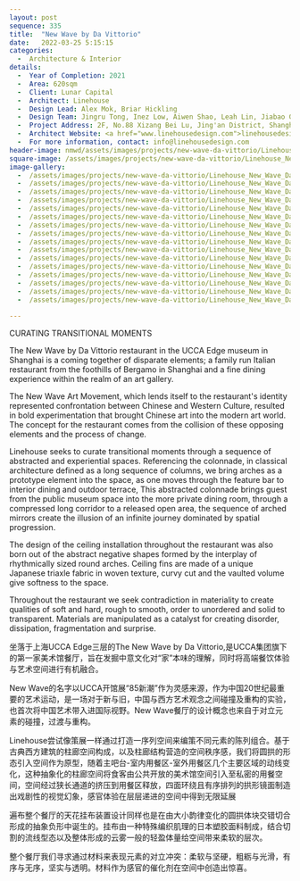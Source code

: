 ```yaml
---
layout: post
sequence: 335
title:  "New Wave by Da Vittorio"
date:   2022-03-25 5:15:15
categories:
  -  Architecture & Interior
details:
  -  Year of Completion: 2021
  -  Area: 620sqm
  -  Client: Lunar Capital
  -  Architect: Linehouse
  -  Design Lead: Alex Mok, Briar Hickling
  -  Design Team: Jingru Tong, Inez Low, Aiwen Shao, Leah Lin, Jiabao Guo, Cherngyu Chen
  -  Project Address: 2F, No.88 Xizang Bei Lu, Jing'an District, Shanghai
  -  Architect Website: <a href="www.linehousedesign.com">linehousedesign.com</a>
  -  For more information, contact: info@linehousedesign.com
header-image: nmwd/assets/images/projects/new-wave-da-vittorio/Linehouse_New_Wave_Da_Vittorio_0021.jpg
square-image: /assets/images/projects/new-wave-da-vittorio/Linehouse_New_Wave_Da_Vittorio_thumb.jpg
image-gallery:
  -  /assets/images/projects/new-wave-da-vittorio/Linehouse_New_Wave_Da_Vittorio_0003.jpg
  -  /assets/images/projects/new-wave-da-vittorio/Linehouse_New_Wave_Da_Vittorio_0006.jpg
  -  /assets/images/projects/new-wave-da-vittorio/Linehouse_New_Wave_Da_Vittorio_0013.jpg
  -  /assets/images/projects/new-wave-da-vittorio/Linehouse_New_Wave_Da_Vittorio_0016.jpg
  -  /assets/images/projects/new-wave-da-vittorio/Linehouse_New_Wave_Da_Vittorio_0019.jpg
  -  /assets/images/projects/new-wave-da-vittorio/Linehouse_New_Wave_Da_Vittorio_0021.jpg
  -  /assets/images/projects/new-wave-da-vittorio/Linehouse_New_Wave_Da_Vittorio_0030.jpg
  -  /assets/images/projects/new-wave-da-vittorio/Linehouse_New_Wave_Da_Vittorio_0033.jpg
  -  /assets/images/projects/new-wave-da-vittorio/Linehouse_New_Wave_Da_Vittorio_0039.jpg
  -  /assets/images/projects/new-wave-da-vittorio/Linehouse_New_Wave_Da_Vittorio_0046.jpg
  -  /assets/images/projects/new-wave-da-vittorio/Linehouse_New_Wave_Da_Vittorio_0047.jpg
  -  /assets/images/projects/new-wave-da-vittorio/Linehouse_New_Wave_Da_Vittorio_0050.jpg
  -  /assets/images/projects/new-wave-da-vittorio/Linehouse_New_Wave_Da_Vittorio_0051.jpg
  -  /assets/images/projects/new-wave-da-vittorio/Linehouse_New_Wave_Da_Vittorio_0053.jpg
  -  /assets/images/projects/new-wave-da-vittorio/Linehouse_New_Wave_Da_Vittorio_0055.jpg
  -  /assets/images/projects/new-wave-da-vittorio/Linehouse_New_Wave_Da_Vittorio_0057.jpg
  
---
```

CURATING TRANSITIONAL MOMENTS

The New Wave by Da Vittorio restaurant in the UCCA Edge museum in Shanghai is a coming together of disparate elements; a family run Italian restaurant from the foothills of Bergamo in Shanghai and a fine dining experience within the realm of an art gallery.

The New Wave Art Movement, which lends itself to the restaurant's identity represented confrontation between Chinese and Western Culture, resulted in bold experimentation that brought Chinese art into the modern art world. The concept for the restaurant comes from the collision of these opposing elements and the process of change.

Linehouse seeks to curate transitional moments through a sequence of abstracted and experiential spaces. Referencing the colonnade, in classical architecture defined as a long sequence of columns, we bring arches as a prototype element into the space, as one moves through the feature bar to interior dining and outdoor terrace, This abstracted colonnade brings guest from the public museum space into the more private dining room, through a compressed long corridor to a released open area, the sequence of arched mirrors create the illusion of an infinite journey dominated by spatial progression.  

The design of the ceiling installation throughout the restaurant was also born out of the abstract negative shapes formed by the interplay of rhythmically sized round arches. Ceiling fins are made of a unique Japanese triaxle fabric in woven texture, curvy cut and the vaulted volume give softness to the space.

Throughout the restaurant we seek contradiction in materiality to create qualities of soft and hard, rough to smooth, order to unordered and solid to transparent. Materials are manipulated as a catalyst for creating disorder, dissipation, fragmentation and surprise.

坐落于上海UCCA Edge三层的The New Wave by Da Vittorio,是UCCA集团旗下的第一家美术馆餐厅，旨在发掘中意文化对“家”本味的理解，同时将高端餐饮体验与艺术空间进行有机融合。

New Wave的名字以UCCA开馆展“85新潮”作为灵感来源，作为中国20世纪最重要的艺术运动，是一场对于新与旧，中国与西方艺术观念之间碰撞及重构的实验，也首次将中国艺术带入进国际视野。New Wave餐厅的设计概念也来自于对立元素的碰撞，过渡与重构。

Linehouse尝试像策展一样通过打造一序列空间来编策不同元素的陈列组合。基于古典西方建筑的柱廊空间构成，以及柱廊结构营造的空间秩序感，我们将圆拱的形态引入空间作为原型，随着主吧台-室内用餐区-室外用餐区几个主要区域的动线变化，这种抽象化的柱廊空间将食客由公共开放的美术馆空间引入至私密的用餐空间，空间经过狭长通道的挤压到用餐区释放，四面环绕且有序排列的拱形镜面制造出戏剧性的视觉幻象，感官体验在层层递进的空间中得到无限延展

遍布整个餐厅的天花挂布装置设计同样也是在由大小韵律变化的圆拱体块交错切合形成的抽象负形中诞生的。挂布由一种特殊编织肌理的日本塑胶面料制成，结合切割的流线型态以及整体形成的云雾一般的轻盈体量给空间带来柔软的层次。

整个餐厅我们寻求通过材料来表现元素的对立冲突：柔软与坚硬，粗粝与光滑，有序与无序，坚实与透明。材料作为感官的催化剂在空间中创造出惊喜。


